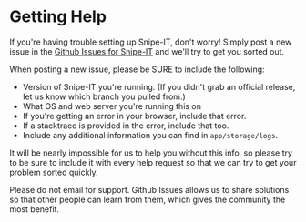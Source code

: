# Getting Help
If you're having trouble setting up Snipe-IT, don't worry! Simply post a new issue in the [Github Issues for Snipe-IT](https://github.com/snipe/snipe-it/issues) and we'll try to get you sorted out.

When posting a new issue, please be SURE to include the following:

- Version of Snipe-IT you're running. (If you didn't grab an official release, let us know which branch you pulled from.)
- What OS and web server you're running this on
- If you're getting an error in your browser, include that error.
- If a stacktrace is provided in the error, include that too.
- Include any additional information you can find in `app/storage/logs`.

It will be nearly impossible for us to help you without this info, so please try to be sure to include it with every help request so that we can try to get your problem sorted quickly.

Please do not email for support. Github Issues allows us to share solutions so that other people can learn from them, which gives the community the most benefit.


